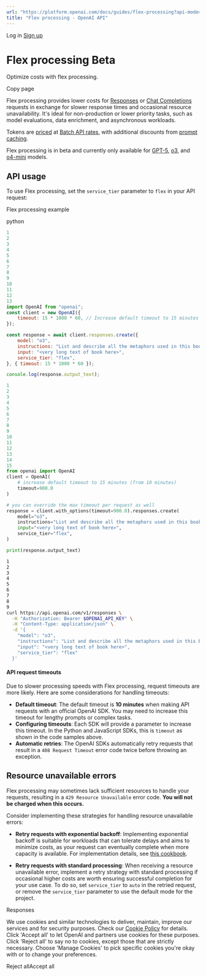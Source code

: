 ```yaml
---
url: "https://platform.openai.com/docs/guides/flex-processing?api-mode=responses"
title: "Flex processing - OpenAI API"
---
```


Log in [Sign up](https://platform.openai.com/signup)

# Flex processing  Beta

Optimize costs with flex processing.

Copy page

Flex processing provides lower costs for [Responses](https://platform.openai.com/docs/api-reference/responses) or [Chat Completions](https://platform.openai.com/docs/api-reference/chat) requests in exchange for slower response times and occasional resource unavailability. It's ideal for non-production or lower priority tasks, such as model evaluations, data enrichment, and asynchronous workloads.

Tokens are [priced](https://platform.openai.com/docs/pricing) at [Batch API rates](https://platform.openai.com/docs/guides/batch), with additional discounts from [prompt caching](https://platform.openai.com/docs/guides/prompt-caching).

Flex processing is in beta and currently only available for [GPT-5](https://platform.openai.com/docs/models/gpt-5), [o3](https://platform.openai.com/docs/models/o3), and [o4-mini](https://platform.openai.com/docs/models/o4-mini) models.

## API usage

To use Flex processing, set the `service_tier` parameter to `flex` in your API request:

Flex processing example

python

```javascript
1
2
3
4
5
6
7
8
9
10
11
12
13
import OpenAI from "openai";
const client = new OpenAI({
    timeout: 15 * 1000 * 60, // Increase default timeout to 15 minutes
});

const response = await client.responses.create({
    model: "o3",
    instructions: "List and describe all the metaphors used in this book.",
    input: "<very long text of book here>",
    service_tier: "flex",
}, { timeout: 15 * 1000 * 60 });

console.log(response.output_text);
```

```python
1
2
3
4
5
6
7
8
9
10
11
12
13
14
15
from openai import OpenAI
client = OpenAI(
    # increase default timeout to 15 minutes (from 10 minutes)
    timeout=900.0
)

# you can override the max timeout per request as well
response = client.with_options(timeout=900.0).responses.create(
    model="o3",
    instructions="List and describe all the metaphors used in this book.",
    input="<very long text of book here>",
    service_tier="flex",
)

print(response.output_text)
```

```bash
1
2
3
4
5
6
7
8
9
curl https://api.openai.com/v1/responses \
  -H "Authorization: Bearer $OPENAI_API_KEY" \
  -H "Content-Type: application/json" \
  -d '{
    "model": "o3",
    "instructions": "List and describe all the metaphors used in this book.",
    "input": "<very long text of book here>",
    "service_tier": "flex"
  }'
```

#### API request timeouts

Due to slower processing speeds with Flex processing, request timeouts are more likely. Here are some considerations for handling timeouts:

- **Default timeout**: The default timeout is **10 minutes** when making API requests with an official OpenAI SDK. You may need to increase this timeout for lengthy prompts or complex tasks.
- **Configuring timeouts**: Each SDK will provide a parameter to increase this timeout. In the Python and JavaScript SDKs, this is `timeout` as shown in the code samples above.
- **Automatic retries**: The OpenAI SDKs automatically retry requests that result in a `408 Request Timeout` error code twice before throwing an exception.

## Resource unavailable errors

Flex processing may sometimes lack sufficient resources to handle your requests, resulting in a `429 Resource Unavailable` error code. **You will not be charged when this occurs.**

Consider implementing these strategies for handling resource unavailable errors:

- **Retry requests with exponential backoff**: Implementing exponential backoff is suitable for workloads that can tolerate delays and aims to minimize costs, as your request can eventually complete when more capacity is available. For implementation details, see [this cookbook](https://cookbook.openai.com/examples/how_to_handle_rate_limits?utm_source=chatgpt.com#retrying-with-exponential-backoff).

- **Retry requests with standard processing**: When receiving a resource unavailable error, implement a retry strategy with standard processing if occasional higher costs are worth ensuring successful completion for your use case. To do so, set `service_tier` to `auto` in the retried request, or remove the `service_tier` parameter to use the default mode for the project.


Responses

We use cookies and similar technologies to deliver, maintain, improve our services and for security purposes. Check our [Cookie Policy](https://openai.com/policies/cookie-policy) for details. Click 'Accept all' to let OpenAI and partners use cookies for these purposes. Click 'Reject all' to say no to cookies, except those that are strictly necessary. Choose 'Manage Cookies' to pick specific cookies you're okay with or to change your preferences.

Reject allAccept all